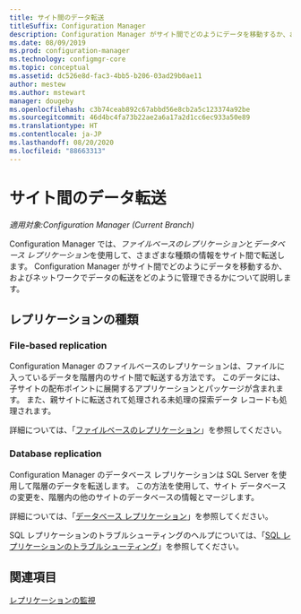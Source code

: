 ```yaml
---
title: サイト間のデータ転送
titleSuffix: Configuration Manager
description: Configuration Manager がサイト間でどのようにデータを移動するか、およびネットワークでデータの転送をどのように管理できるかについて説明します。
ms.date: 08/09/2019
ms.prod: configuration-manager
ms.technology: configmgr-core
ms.topic: conceptual
ms.assetid: dc526e8d-fac3-4bb5-b206-03ad29b0ae11
author: mestew
ms.author: mstewart
manager: dougeby
ms.openlocfilehash: c3b74ceab892c67abbd56e8cb2a5c123374a92be
ms.sourcegitcommit: 46d4bc4fa73b22ae2a6a17a2d1cc6ec933a50e89
ms.translationtype: HT
ms.contentlocale: ja-JP
ms.lasthandoff: 08/20/2020
ms.locfileid: "88663313"
---
```

# <a name="data-transfers-between-sites"></a>サイト間のデータ転送

*適用対象:Configuration Manager (Current Branch)*

Configuration Manager では、*ファイルベースのレプリケーション*と*データベース レプリケーション*を使用して、さまざまな種類の情報をサイト間で転送します。 Configuration Manager がサイト間でどのようにデータを移動するか、およびネットワークでデータの転送をどのように管理できるかについて説明します。  

## <a name="types-of-replication"></a>レプリケーションの種類

### <a name="file-based-replication"></a><a name="bkmk_fileroute" /></a> File-based replication

Configuration Manager のファイルベースのレプリケーションは、ファイルに入っているデータを階層内のサイト間で転送する方法です。 このデータには、子サイトの配布ポイントに展開するアプリケーションとパッケージが含まれます。 また、親サイトに転送されて処理される未処理の探索データ レコードも処理されます。  

詳細については、「[ファイルベースのレプリケーション](file-based-replication.md)」を参照してください。

### <a name="database-replication"></a><a name="bkmk_dbrep" /></a> Database replication

Configuration Manager のデータベース レプリケーションは SQL Server を使用して階層のデータを転送します。 この方法を使用して、サイト データベースの変更を、階層内の他のサイトのデータベースの情報とマージします。

詳細については、「[データベース レプリケーション](database-replication.md)」を参照してください。

SQL レプリケーションのトラブルシューティングのヘルプについては、「[SQL レプリケーションのトラブルシューティング](../../servers/manage/replication/overview.md)」を参照してください。

## <a name="see-also"></a>関連項目

[レプリケーションの監視](../../servers/manage/monitor-replication.md)
